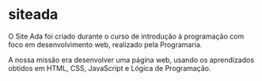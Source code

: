 # siteada

O Site Ada foi criado durante o curso de introdução à programação com foco em desenvolvimento web, realizado pela Programaria. 

A nossa missão era desenvolver uma página web, usando os aprendizados obtidos em HTML, CSS, JavaScript e Lógica de Programação.
